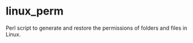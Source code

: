 linux_perm
==========

Perl script to generate and restore the permissions of folders and files in Linux.

